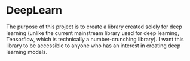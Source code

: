 # DeepLearn
The purpose of this project is to create a library created solely for deep learning (unlike the current mainstream library used for deep learning, Tensorflow, which is technically a number-crunching library). I want this library to be accessible to anyone who has an interest in creating deep learning models.
